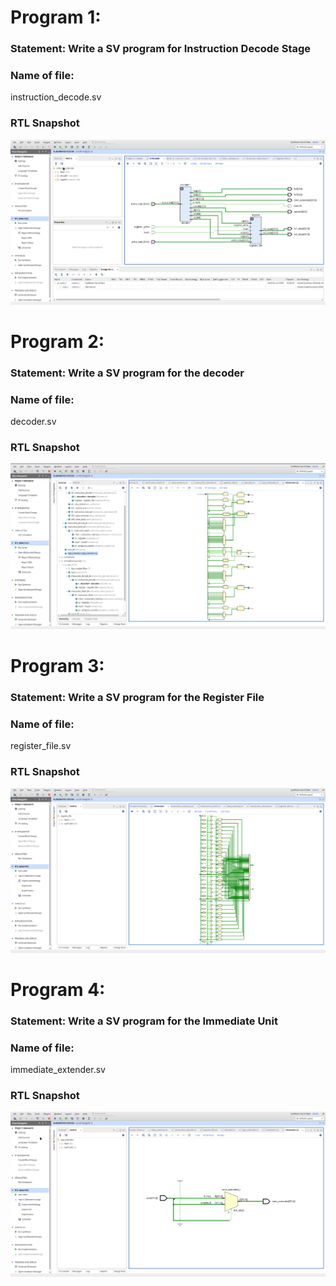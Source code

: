 # Program 1: 
### Statement: Write a SV program for Instruction Decode Stage

### Name of file:
instruction_decode.sv

### RTL Snapshot
![Screenshot of RTL view, full screen](<instruction_decode.png>)

# Program 2: 
### Statement: Write a SV program for the decoder

### Name of file:
decoder.sv

### RTL Snapshot
![Screenshot of RTL view, full screen](<decoder.png>)

# Program 3: 
### Statement: Write a SV program for the Register File

### Name of file:
register_file.sv

### RTL Snapshot
![Screenshot of RTL view, full screen](<register_file.png>)

# Program 4: 
### Statement: Write a SV program for the Immediate Unit

### Name of file:
immediate_extender.sv

### RTL Snapshot
![Screenshot of RTL view, full screen](<immediate_extender.png>)

